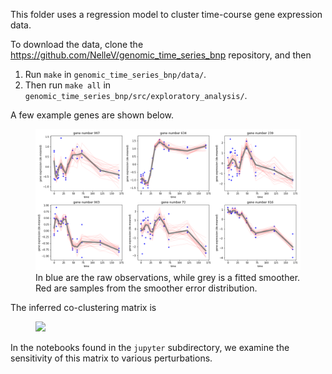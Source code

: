 This folder uses a regression model to cluster time-course gene expression data.

To download the data, clone the https://github.com/NelleV/genomic_time_series_bnp repository,
and then
1. Run ``make`` in ``genomic_time_series_bnp/data/``.
2. Then run `make all` in
   ``genomic_time_series_bnp/src/exploratory_analysis/``.

A few example genes are shown below.
<figure>
<img src="../figures/example_genes.png" width="800"/>
    <figcaption>
        In blue are the raw observations, while grey is a fitted smoother.
        Red are samples from the smoother error distribution.
    </figcaption>
</figure>


The inferred co-clustering matrix is
<figure>
<img src="../writing/journal_paper/figure/gene_initial_coclustering-1.png" width="500"/>
</figure>

In the notebooks found in the `jupyter` subdirectory, we examine the sensitivity of this matrix
to various perturbations.
